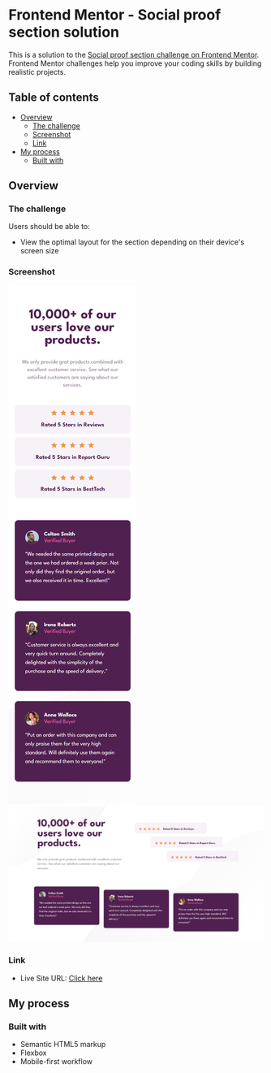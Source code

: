 # Frontend Mentor - Social proof section solution

This is a solution to the [Social proof section challenge on Frontend Mentor](https://www.frontendmentor.io/challenges/social-proof-section-6e0qTv_bA). Frontend Mentor challenges help you improve your coding skills by building realistic projects. 

## Table of contents

- [Overview](#overview)
  - [The challenge](#the-challenge)
  - [Screenshot](#screenshot)
  - [Link](#link)
- [My process](#my-process)
  - [Built with](#built-with)

## Overview

### The challenge

Users should be able to:

- View the optimal layout for the section depending on their device's screen size

### Screenshot

![Mobile view](./images/mobile-Social-proof-section.png)
![Desktop view](./images/desktop-Social-proof-section.png)


### Link

- Live Site URL: [Click here](https://justhali.github.io/social-proof/)

## My process

### Built with

- Semantic HTML5 markup
- Flexbox
- Mobile-first workflow
